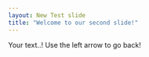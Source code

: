 ```yaml
---
layout: New Test slide
title: "Welcome to our second slide!"
---
```

Your text..!
Use the left arrow to go back!
